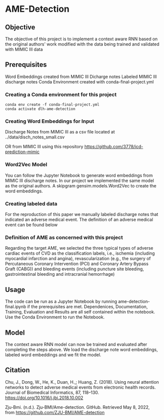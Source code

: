 # AME-Detection

## Objective
The objective of this project is to implement a context aware RNN based on
the original authors' work modified with the data being trained and
validated with MIMIC III data

## Prerequisites
Word Embeddings created from MIMIC III Dicharge notes
Labeled MIMIC III discharge notes
Conda Environment created with conda-final-project.yml

### Creating a Conda environment for this project
```
conda env create -f conda-final-project.yml
conda activate dlh-ame-detection
```

### Creating Word Embeddings for Input
Discharge Notes from MIMIC III as a csv file located at
../data/disch_notes_small.csv

OR from MIMIC III using this repository
https://github.com/3778/icd-prediction-mimic

### Word2Vec Model
You can follow the Jupyter Notebook to generate word embeddings from
MIMIC III discharge notes. In our project we implemented the same 
model as the original authors. A skipgram gensim.models.Word2Vec 
to create the word embeddings. 

### Creating labeled data
For the reproduction of this paper we manually labeled discharge notes
that indicated an adverse medical event. The definition of an adverse
medical event can be found below

### Definition of AME as concerned with this project 
Regarding the target AME, we selected the three typical types of
adverse cardiac events of CVD as the classification labels, i.e., ischemia
(including myocardial infarction and angina), revascularization (e.g.,
the surgery of Percutaneous Coronary Intervention (PCI) and Coronary
Artery Bypass Graft (CABG)) and bleeding events (including puncture
site bleeding, gastrointestinal bleeding and intracranial hemorrhage)

## Usage
The code can be run as a Jupyter Notebook by running ame-detection-final.ipynb
if the prerequisites are met. Dependenices, Documentation, Training, Evaluation and Results are
all self contained within the notebook. Use the Conda Environment to run the Notebook.

## Model
The context aware RNN model can now be trained and evaluated after 
completing the steps above. We load the discharge note word embeddings,
labeled word embeddings and we fit the model. 


## Citation

Chu, J., Dong, W., He, K., Duan, H.,; Huang, Z. (2018). Using neural attention networks to detect adverse medical events from electronic health records. Journal of Biomedical Informatics, 87, 118–130. https://doi.org/10.1016/j.jbi.2018.10.002 


Zju-Bmi. (n.d.). Zju-BMI/Ame-detection. GitHub. Retrieved May 8, 2022, from https://github.com/ZJU-BMI/AME-detection 
